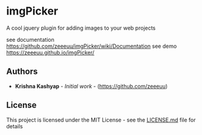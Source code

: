 # imgPicker
A cool jquery plugin for adding images to your web projects


see documentation https://github.com/zeeeuu/imgPicker/wiki/Documentation
see demo  https://zeeeuu.github.io/imgPicker/

 
## Authors

* **Krishna Kashyap** - *Initial work* - (https://github.com/zeeeuu)

 
## License

This project is licensed under the MIT License - see the [LICENSE.md](LICENSE.md) file for details


